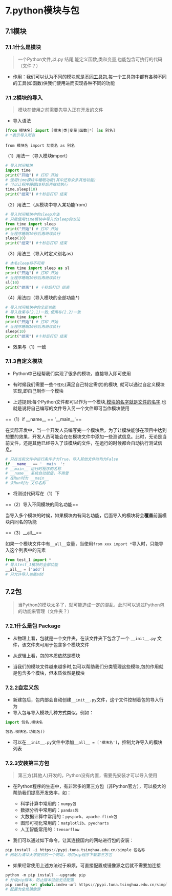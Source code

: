 # 7.python模块与包

## 7.1模块

### 7.1.1什么是模块

> 一个Python文件,以.py 结尾,能定义函数,类和变量,也能包含可执行的代码（文件？）

- 作用：我们可以认为不同的模块就是<u>不同工具包</u>,每一个工具包中都有各种不同的工具(如函数)供我们使用进而实现各种不同的功能

### 7.1.2模块的导入

> 模块在使用之前需要先导入正在开发的文件

- 导入语法

```python
[from 模块名] import [模块|类|变量|函数|*] [as 别名]
# *表示导入所有
```

`from 模块名 import 功能名 as 别名`

（1）用法一（导入模块import）

```python
# 导入时间模块         
import time      
print("开始") # 打印 开始   
# 使用time模块中睡眠功能(其中还有众多其他功能)  
# 可以让程序睡眠10秒后再继续执行
time.sleep(10)   
print("结束") #十秒后打印 结束    
```

（2）用法二（从模块中导入某功能from）

```python
# 导入时间模块中的sleep方法
# 只能使用time模块中导入的sleep的方法
from time import sleep
print("开始") # 打印 开始   
# 让程序睡眠10秒后再继续执行
sleep(10)   
print("结束") #十秒后打印 结束   
```

（3）用法三（导入时定义别名as）

```python
# 本名sleep将不可用
from time import sleep as sl
print("开始") # 打印 开始   
# 让程序睡眠10秒后再继续执行
sl(10)   
print("结束") # 十秒后打印 结束   
```

（4）用法四（导入模块的全部功能*）

```python
# 导入时间模块中的全部功能
# 导入效果与(2.1)一致,使用与(2.2)一致
from time import *
print("开始") # 打印 开始   
# 让程序睡眠10秒后再继续执行
sleep(10)   
print("结束") #十秒后打印 结束   
```

- 效果与（1）一致

### 7.1.3自定义模块

- Python中已经帮我们实现了很多的模块，直接导入即可使用

- 有时候我们需要一些`个性化`(满足自己特定需求)的模块, 就可以通过自定义模块实现,即自己制作一个模块
- 上述提到:每个Python文件都可以作为一个模块,<u>模块的名字就是文件的名字</u>.也就是说将自己编写的文件导入另一个文件即可当作模块使用

==（1）if \_\_name__ == '\_\_main__'==

在实际开发中，当一个开发人员编写完一个模块后，为了让模块能够在项目中达到想要的效果，开发人员可能会在在模块文件中添加一些测试信息。此时，无论是当前文件，还是其他已经导入了该模块的文件，在运行的时候都会自动执行测试信息。

```python
# 只在当前文件中运行条件才为True，导入其他文件时均为False
if __name__ == '__main__':
# __main__ 运行时程序的名称
# __name__ 系统自动赋值，不用管
# 在Run时为 __main__ 
# 未Run时为 文件名称
```

- 将测试代码写在（1）下

==（2）导入不同模块的同名功能==

当导入多个模块的时候，如果模块内有同名功能，后面导入的模块将会**覆盖**前面模块内同名的功能

==（3）\_\_all\_\_==

如果一个模块文件中有`__all__`变量，当使用`from xxx import *`导入时，只能导入这个列表中的元素

```python
from test_1 import *
# 导入test_1模块的全部功能
__all__ = ['add']
# 只允许导入功能add
```

## 7.2包

> 当Python的模块太多了，就可能造成一定的混乱，此时可以通过Python包的功能来管理（文件夹？）

### 7.2.1什么是包 Package

- 从物理上看，包就是一个文件夹，在该文件夹下包含了一个 `__init__.py` 文件，该文件夹可用于包含多个模块文件

- 从逻辑上看，包的本质依然是模块
- 当我们的模块文件越来越多时,包可以帮助我们分类管理这些模块,包的作用就是包含多个模块，但本质依然是模块

### 7.2.2自定义包

- 新建包后，包内部会自动创建`__init__.py`文件，这个文件控制着包的导入行为
- 导入包与导入模块几种方式类似，例如：

```python
import 包名.模块名

包名.模块名.功能名()
```

- 可以在`__init__.py`文件中添加`__all__ = ['模块名']`，控制允许导入的模块列表

### 7.2.3安装第三方包

> 第三方(其他人)开发的，Python没有内置，需要先安装才可以导入使用

- 在Python程序的生态中，有非常多的第三方包（非Python官方），可以极大的帮助我们提高开发效率，如：
  - 科学计算中常用的：`numpy包`
  - 数据分析中常用的：`pandas包`
  - 大数据计算中常用的：`pyspark`、`apache-flink包`
  - 图形可视化常用的：`matplotlib`、`pyecharts`
  - 人工智能常用的：`tensorflow`

- 我们可以通过如下命令，让其连接国内的网站进行包的安装：

```python
pip install -i https://pypi.tuna.tsinghua.edu.cn/simple 包名称
# 网站为清华大学提供的一个网站，可供pip程序下载第三方包
```

- 如果经常使用上述方法过于麻烦，可直接配置成镜像源之后就不需要加连接

```python
python -m pip install --upgrade pip
# 升级pip版本，防止版本过低无法配置
pip config set global.index-url https://pypi.tuna.tsinghua.edu.cn/simple
# 配置为全局镜像源
```

